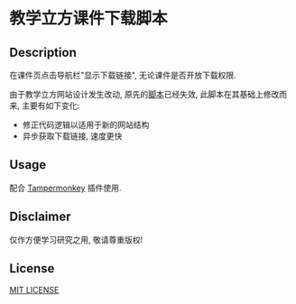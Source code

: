 # 教学立方课件下载脚本

## Description

在课件页点击导航栏"显示下载链接", 无论课件是否开放下载权限.

由于教学立方网站设计发生改动, 原先的[脚本](https://greasyfork.org/zh-CN/scripts/399058-教学立方课件下载脚本)已经失效, 此脚本在其基础上修改而来, 主要有如下变化:

+ 修正代码逻辑以适用于新的网站结构
+ 异步获取下载链接, 速度更快

## Usage

配合 [Tampermonkey](https://www.tampermonkey.net/) 插件使用.

## Disclaimer

仅作方便学习研究之用, 敬请尊重版权!

## License

[MIT LICENSE](../LICENSE)

